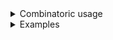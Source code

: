 <details>
<summary style="display: list-item;">Combinatoric usage</summary>

```no_run
# use bpaf::*;
# #[allow(dead_code)]
#[derive(Debug, Clone)]
pub struct Options {
    switch: bool,
    multi: Vec<Rect>,
}

# #[allow(dead_code)]
#[derive(Debug, Clone)]
struct Rect {
    item: (),
    width: usize,
    height: usize,
    painted: bool,
}

fn multi() -> impl Parser<Rect> {
    let item = long("rect").req_flag(());
    let width = long("width").argument::<usize>("PX");
    let height = long("height").argument::<usize>("PX");
    let painted = long("painted").switch();
    construct!(Rect {
        item,
        width,
        height,
        painted,
    })
    .adjacent()
}

pub fn options() -> OptionParser<Options> {
    let switch = short('s').switch();
    let multi = multi().many();
    construct!(Options { multi, switch }).to_options()
}
```

</details>
<details>
<summary style="display: list-item;">Examples</summary>


Order of items within the rectangle is not significant and you can have several of them
```console
% app --rect --width 10 --height 10 --rect --height 10 --width 10
Options { switch: false, multi: [Rect { item: (), width: 10, height: 10, painted: false }, Rect { item: (), width: 10, height: 10, painted: false }] }
```

You can have optional values that belong to the group inside and outer flags in the middle
```console
% app --rect --width 10 --painted --height 10 -s --rect --height 10 --width 10
Options { switch: true, multi: [Rect { item: (), width: 10, height: 10, painted: true }, Rect { item: (), width: 10, height: 10, painted: false }] }
```

But with `adjacent` they cannot interleave
```console
% app --rect --rect --width 10 --painted --height 10 --height 10 --width 10
Expected --width <PX>, got "--rect". Pass --help for usage information
```

</details>
